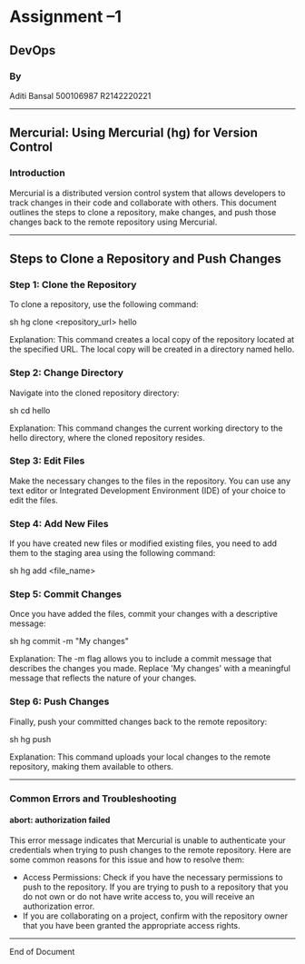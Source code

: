 # Assignment –1

## DevOps

### By 
Aditi Bansal 
500106987
R2142220221 

---

## Mercurial: Using Mercurial (hg) for Version Control

### Introduction
Mercurial is a distributed version control system that allows developers to track changes in their code and collaborate with others. This document outlines the steps to clone a repository, make changes, and push those changes back to the remote repository using Mercurial.

---

## Steps to Clone a Repository and Push Changes

### Step 1: Clone the Repository
To clone a repository, use the following command:

sh
hg clone <repository_url> hello


Explanation: This command creates a local copy of the repository located at the specified URL. The local copy will be created in a directory named hello.

### Step 2: Change Directory
Navigate into the cloned repository directory:

sh
cd hello


Explanation: This command changes the current working directory to the hello directory, where the cloned repository resides.

### Step 3: Edit Files
Make the necessary changes to the files in the repository. You can use any text editor or Integrated Development Environment (IDE) of your choice to edit the files.

### Step 4: Add New Files
If you have created new files or modified existing files, you need to add them to the staging area using the following command:

sh
hg add <file_name>


### Step 5: Commit Changes
Once you have added the files, commit your changes with a descriptive message:

sh
hg commit -m "My changes"


Explanation: The -m flag allows you to include a commit message that describes the changes you made. Replace 'My changes' with a meaningful message that reflects the nature of your changes.

### Step 6: Push Changes
Finally, push your committed changes back to the remote repository:

sh
hg push


Explanation: This command uploads your local changes to the remote repository, making them available to others.

---

### Common Errors and Troubleshooting

#### abort: authorization failed
This error message indicates that Mercurial is unable to authenticate your credentials when trying to push changes to the remote repository. Here are some common reasons for this issue and how to resolve them:

- Access Permissions: Check if you have the necessary permissions to push to the repository. If you are trying to push to a repository that you do not own or do not have write access to, you will receive an authorization error.
- If you are collaborating on a project, confirm with the repository owner that you have been granted the appropriate access rights.

---

End of Document
